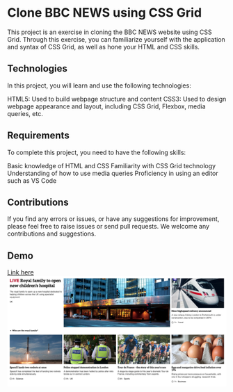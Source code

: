 # Clone BBC NEWS using CSS Grid

This project is an exercise in cloning the BBC NEWS website using CSS Grid. Through this exercise, you can familiarize yourself with the application and syntax of CSS Grid, as well as hone your HTML and CSS skills.

## Technologies

In this project, you will learn and use the following technologies:

HTML5: Used to build webpage structure and content
CSS3: Used to design webpage appearance and layout, including CSS Grid, Flexbox, media queries, etc.

## Requirements

To complete this project, you need to have the following skills:

Basic knowledge of HTML and CSS
Familiarity with CSS Grid technology
Understanding of how to use media queries
Proficiency in using an editor such as VS Code

## Contributions

If you find any errors or issues, or have any suggestions for improvement, please feel free to raise issues or send pull requests. We welcome any contributions and suggestions.

## Demo

[Link here](https://bbc-clone-hathon.netlify.app/)
![Demo-Image](./assets/demos/demo-01.png)
